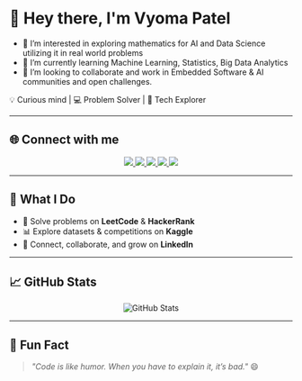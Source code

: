 # 👋 Hey there, I'm Vyoma Patel
- 👀 I’m interested in exploring mathematics for AI and Data Science utilizing it in real world problems
- 🌱 I’m currently learning Machine Learning, Statistics, Big Data Analytics
- 💞️ I’m looking to collaborate and work in Embedded Software & AI communities and open challenges. 
  

💡 Curious mind | 💻 Problem Solver | 🚀 Tech Explorer  

---

## 🌐 Connect with me  

<p align="center">
  <a href="https://leetcode.com/u/vyomap_001/" target="_blank">
    <img src="https://img.shields.io/badge/LeetCode-FFA116?style=for-the-badge&logo=leetcode&logoColor=white" />
  </a>
  <a href="https://www.hackerrank.com/vyoma_patel" target="_blank">
    <img src="https://img.shields.io/badge/HackerRank-2EC866?style=for-the-badge&logo=hackerrank&logoColor=white" />
  </a>
  <a href="https://www.kaggle.com/miku136" target="_blank">
    <img src="https://img.shields.io/badge/Kaggle-20BEFF?style=for-the-badge&logo=kaggle&logoColor=white" />
  </a>
  <a href="https://g.dev/vyomapatel001" target="_blank">
    <img src="https://img.shields.io/badge/Google%20Developer-4285F4?style=for-the-badge&logo=google&logoColor=white" />
  </a>
  <a href="https://www.linkedin.com/in/vyomap" target="_blank">
    <img src="https://img.shields.io/badge/LinkedIn-0A66C2?style=for-the-badge&logo=linkedin&logoColor=white" />
  </a>
</p>

---

## 🚀 What I Do  

- 🧩 Solve problems on **LeetCode** & **HackerRank**  
- 📊 Explore datasets & competitions on **Kaggle**   
- 🤝 Connect, collaborate, and grow on **LinkedIn**  

---

## 📈 GitHub Stats  

<p align="center">
  <img src="https://github-readme-stats.vercel.app/api?username=your-github-username&show_icons=true&theme=tokyonight" alt="GitHub Stats" />
</p>

---

## 🎯 Fun Fact  
> *"Code is like humor. When you have to explain it, it’s bad."* 😄  


<!---
nerdyvyoma136/nerdyvyoma136 is a ✨ special ✨ repository because its `README.md` (this file) appears on your GitHub profile.
You can click the Preview link to take a look at your changes.
--->
